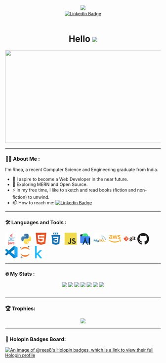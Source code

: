 <!--
**rees8/rees8** is a ✨ _special_ ✨ repository because its `README.md` (this file) appears on your GitHub profile.

Here are some ideas to get you started:

- 🔭 I’m currently working on ...
- 🌱 I’m currently learning ...
- 👯 I’m looking to collaborate on ...
- 🤔 I’m looking for help with ...
- 💬 Ask me about ...
- 📫 How to reach me: ...
- 😄 Pronouns: ...
- ⚡ Fun fact: ...
-->

<!--Header section starts-->
<!--GIF-->
<div id="header" align="center">
  <img src="https://i.giphy.com/media/v1.Y2lkPTc5MGI3NjExbXFqdnU5eW1vZXFiMndnNGdncGwxa3l5emo4YmV6OHVrYnlmc2gwbCZlcD12MV9pbnRlcm5hbF9naWZfYnlfaWQmY3Q9cw/aIJDrOomj81MQZz2uO/giphy.gif" width="100"/>
</div>

<!--LinkedIn profile-->
<div id="badges" align="center">
  <a href="https://www.linkedin.com/in/rhea-boppana-3990a5201/">
    <img src="https://img.shields.io/badge/LinkedIn-blue?style=for-the-badge&logo=linkedin&logoColor=white" alt="LinkedIn Badge"/>
  </a>
</div>

<!--Profile view count-->
<div id="profile-count" align="center">
  <img src="https://komarev.com/ghpvc/?username=rees8&style=flat-square&color=blue" alt=""/>
</div>

<!--Welcome message-->
<div id="welcome" align="center">
  <h1>
    Hello
      <img src="https://media.giphy.com/media/hvRJCLFzcasrR4ia7z/giphy.gif" width="30px"/>
  </h1>
</div>
<!--Header section ends-->

<!--About Me section starts-->
<!--GIF-->
<div align="center">
  <img src="https://i.giphy.com/media/v1.Y2lkPTc5MGI3NjExanppdTMzY3hsNmh6anZwYzQzOXdrOGxjMHBkenpqcjE0YjM4NXJycyZlcD12MV9pbnRlcm5hbF9naWZfYnlfaWQmY3Q9Zw/L1R1tvI9svkIWwpVYr/giphy.gif" width="600" height="300"/>
</div>

<!--About Me text-->
---

### :woman_technologist: About Me :
I'm Rhea, a recent Computer Science and Engineering graduate from India.

- :telescope: I aspire to become a Web Developer in the near future.
- :seedling: Exploring MERN and Open Source.
- :zap: In my free time, I like to sketch and read books (fiction and non-fiction) to unwind.
- :mailbox: How to reach me: [![Linkedin Badge](https://img.shields.io/badge/-rhea-blue?style=flat&logo=Linkedin&logoColor=white)](https://www.linkedin.com/in/rhea-boppana-3990a5201/)
<!--About Me section ends-->

<!--Languages and Tools section starts-->
---

### :hammer_and_wrench: Languages and Tools :
<div>
  <img src="https://github.com/devicons/devicon/blob/master/icons/java/java-original-wordmark.svg" title="Java" alt="Java" width="40" height="40"/>&nbsp;
  <img src="https://github.com/devicons/devicon/blob/master/icons/python/python-original.svg" title="Python" alt="Python" width="40" height="40"/>&nbsp;
  <img src="https://github.com/devicons/devicon/blob/master/icons/html5/html5-original.svg" title="HTML5" alt="HTML" width="40" height="40"/>&nbsp;
  <img src="https://github.com/devicons/devicon/blob/master/icons/css3/css3-plain-wordmark.svg"  title="CSS3" alt="CSS" width="40" height="40"/>&nbsp;
  <img src="https://github.com/devicons/devicon/blob/master/icons/javascript/javascript-original.svg" title="JavaScript" alt="JavaScript" width="40" height="40"/>&nbsp;
  <img src="https://github.com/devicons/devicon/blob/master/icons/androidstudio/androidstudio-original.svg" title="Android Studio" alt="Android Studio" width="40" height="40"/>&nbsp;
  <img src="https://github.com/devicons/devicon/blob/master/icons/mysql/mysql-original-wordmark.svg" title="MySQL"  alt="MySQL" width="40" height="40"/>&nbsp;
  <img src="https://github.com/devicons/devicon/blob/master/icons/amazonwebservices/amazonwebservices-plain-wordmark.svg" title="AWS" alt="AWS" width="40" height="40"/>&nbsp;
  <img src="https://github.com/devicons/devicon/blob/master/icons/git/git-original-wordmark.svg" title="Git" **alt="Git" width="40" height="40"/>
  <img src="https://github.com/devicons/devicon/blob/master/icons/github/github-original.svg" title="GitHub" **alt="GitHub" width="40" height="40"/>
  <img src="https://github.com/devicons/devicon/blob/master/icons/vscode/vscode-original.svg" title="VSCode" **alt="VSCode" width="40" height="40"/>
  <img src="https://github.com/devicons/devicon/blob/master/icons/jupyter/jupyter-original.svg" title="Jupyter" **alt="Jupyter" width="40" height="40"/>
  <img src="https://github.com/devicons/devicon/blob/master/icons/kaggle/kaggle-original.svg" title="Kaggle" **alt="Kaggle" width="40" height="40"/>
</div>
<!--Languages and Tools section ends-->

<!--GitHub Stats section starts-->
---

### :fire: My Stats :
<div align="center">

<img height="158em" src="https://github-profile-summary-cards.vercel.app/api/cards/profile-details?username=rees8&theme=tokyonight">
<img height="158em" src="https://github-profile-summary-cards.vercel.app/api/cards/stats?username=rees8&theme=tokyonight">
<img height="160em" src="https://github-profile-summary-cards.vercel.app/api/cards/repos-per-language?username=rees8&theme=tokyonight">
<img height="160em" src="https://github-profile-summary-cards.vercel.app/api/cards/most-commit-language?username=rees8&theme=tokyonight">
<img height="160em" src="https://github-profile-summary-cards.vercel.app/api/cards/productive-time?username=rees8&theme=tokyonight&utcOffset=8">
<img height="169em" src="https://github-readme-stats.vercel.app/api?username=rees8&theme=tokyonight&hide_border=false&include_all_commits=false&count_private=false">
<img height="169em" src="https://github-readme-streak-stats.herokuapp.com/?user=rees8&theme=tokyonight">
</div><br>
<!--GitHub Stats section ends-->

<!--Trophy section starts-->
---

### 🏆 Trophies:
<div align="center">
<img src="https://github-trophies.vercel.app/?username=rees8&theme=tokyonight&no-frame=false&no-bg=false&margin-w=4">
</div>
<!--Trophy section ends-->

<!--Badges section starts-->
---

### 🏅 Holopin Badges Board:

[![An image of @rees8's Holopin badges, which is a link to view their full Holopin profile](https://holopin.me/rees8)](https://holopin.io/@rees8)  

<!--Badges section ends-->
